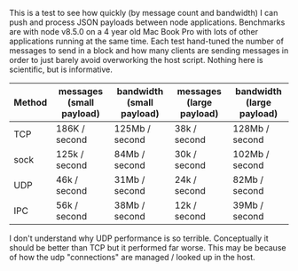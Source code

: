 This is a test to see how quickly (by message count and bandwidth) I can push and process JSON payloads between node applications. Benchmarks are with node v8.5.0 on a 4 year old Mac Book Pro with lots of other applications running at the same time. Each test hand-tuned the number of messages to send in a block and how many clients are sending messages in order to just barely avoid overworking the host script. Nothing here is scientific, but is informative.

| Method | messages (small payload) | bandwidth (small payload) | messages (large payload) | bandwidth (large payload)
| --- | --- | --- | --- | --- |
| TCP | 186K / second | 125Mb / second | 38k / second | 128Mb / second |
| sock | 125k / second | 84Mb / second | 30k / second |102Mb / second |
| UDP | 46k / second | 31Mb / second | 24k / second | 82Mb / second |
| IPC | 56k / second | 38Mb / second | 12k / second | 39Mb / second |

I don't understand why UDP performance is so terrible. Conceptually it should be better than TCP but it performed far worse. This may be because of how the udp "connections" are managed / looked up in the host.